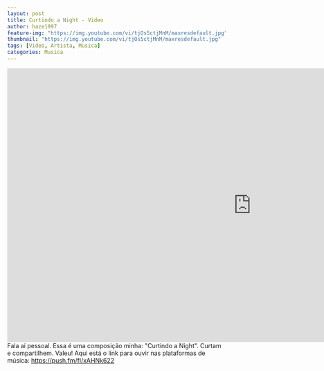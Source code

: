 ```yaml
---
layout: post
title: Curtindo a Night - Video
author: haze1997
feature-img: "https://img.youtube.com/vi/tjOs5ctjMnM/maxresdefault.jpg"
thumbnail: "https://img.youtube.com/vi/tjOs5ctjMnM/maxresdefault.jpg"
tags: [Video, Artista, Musica]
categories: Musica
---
```


<iframe width="1125" height="633" src="https://www.youtube.com/embed/tjOs5ctjMnM" title="Curtindo a Night - Jessé Schardosim" frameborder="0" allow="accelerometer; autoplay; clipboard-write; encrypted-media; gyroscope; picture-in-picture; web-share" allowfullscreen></iframe>  
Fala aí pessoal. Essa é uma composição minha: "Curtindo a Night". Curtam e compartilhem. Valeu!  
Aqui está o link para ouvir nas plataformas de música: <a href="https://push.fm/fl/xAHNk622" target="_blank">https://push.fm/fl/xAHNk622</a>
